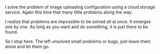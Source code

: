 I solve the problem of image uploading configuration using a cloud storage service. Again this time that many little problems along the way. 

I realize that problems are impossible to be solved all at once. It emerges one by one. As long as you want and do something, it is just there to be found. 

So I stop here. The left unsolved small problems or bugs, just leave them alone and let them go.